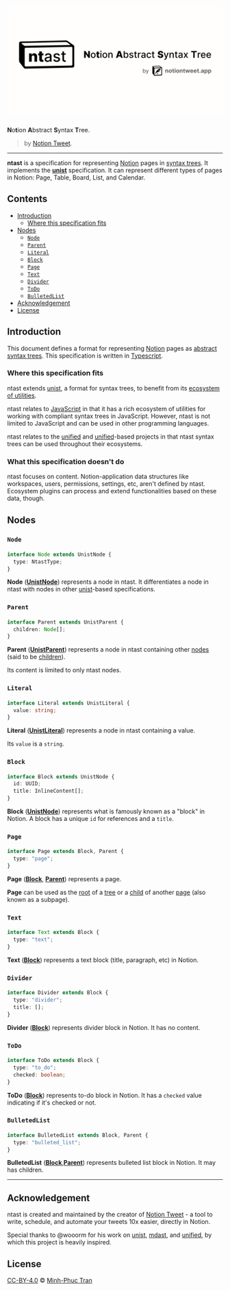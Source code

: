 # ![ntast][banner]

**N**o**t**ion **A**bstract **S**yntax **T**ree.

> by [Notion Tweet].

---

**ntast** is a specification for representing [Notion] pages in [syntax
trees][syntax-tree]. It implements the [**unist**][unist] specification. It can
represent different types of pages in Notion: Page, Table, Board, List, and
Calendar.

## Contents

- [Introduction](#introduction)
  - [Where this specification fits](#where-this-specification-fits)
- [Nodes](#nodes)
  - [`Node`](#node)
  - [`Parent`](#parent)
  - [`Literal`](#literal)
  - [`Block`](#block)
  - [`Page`](#page)
  - [`Text`](#text)
  - [`Divider`](#divider)
  - [`ToDo`](#todo)
  - [`BulletedList`](#bulletedlist)
- [Acknowledgement](#acknowledgement)
- [License](#license)

## Introduction

This document defines a format for representing [Notion] pages as [abstract
syntax trees][syntax-tree]. This specification is written in [Typescript].

### Where this specification fits

ntast extends [unist], a format for syntax trees, to benefit from its [ecosystem
of utilities][utilities].

ntast relates to [JavaScript] in that it has a rich ecosystem of utilities for
working with compliant syntax trees in JavaScript. However, ntast is not limited
to JavaScript and can be used in other programming languages.

ntast relates to the [unified] and [unified]-based projects in that ntast syntax
trees can be used throughout their ecosystems.

### What this specification doesn't do

ntast focuses on content. Notion-application data structures like workspaces,
users, permissions, settings, etc, aren't defined by ntast. Ecosystem plugins
can process and extend functionalities based on these data, though.

## Nodes

### `Node`

```ts
interface Node extends UnistNode {
  type: NtastType;
}
```

**Node** ([**UnistNode**][dfn-unist-node]) represents a node in ntast. It
differentiates a node in ntast with nodes in other [unist]-based specifications.

### `Parent`

```ts
interface Parent extends UnistParent {
  children: Node[];
}
```

**Parent** ([**UnistParent**][dfn-unist-parent]) represents a node in ntast
containing other [nodes](#node) (said to be [children][dfn-unist-child]).

Its content is limited to only ntast nodes.

### `Literal`

```ts
interface Literal extends UnistLiteral {
  value: string;
}
```

**Literal** ([**UnistLiteral**][dfn-unist-literal]) represents a node in ntast
containing a value.

Its `value` is a `string`.

### `Block`

```ts
interface Block extends UnistNode {
  id: UUID;
  title: InlineContent[];
}
```

**Block** ([**UnistNode**][dfn-unist-node]) represents what is famously known as
a "block" in Notion. A block has a unique `id` for references and a `title`.

### `Page`

```ts
interface Page extends Block, Parent {
  type: "page";
}
```

**Page** ([**Block**](#block), [**Parent**](#parent)) represents a page.

**Page** can be used as the [root][dfn-unist-root] of a [tree][dfn-unist-tree]
or a [child][dfn-unist-child] of another [page](#page) (also known as a
subpage).

### `Text`

```ts
interface Text extends Block {
  type: "text";
}
```

**Text** ([**Block**](#block)) represents a text block (title, paragraph, etc)
in Notion.

### `Divider`

```ts
interface Divider extends Block {
  type: "divider";
  title: [];
}
```

**Divider** ([**Block**](#block)) represents divider block in Notion. It has no
content.

### `ToDo`

```ts
interface ToDo extends Block {
  type: "to_do";
  checked: boolean;
}
```

**ToDo** ([**Block**](#block)) represents to-do block in Notion. It has a
`checked` value indicating if it's checked or not.

### `BulletedList`

```ts
interface BulletedList extends Block, Parent {
  type: "bulleted_list";
}
```

**BulletedList** ([**Block**](#block),[**Parent**](#block)) represents bulleted
list block in Notion. It may has children.

---

## Acknowledgement

ntast is created and maintained by the creator of [Notion Tweet] - a tool to
write, schedule, and automate your tweets 10x easier, directly in Notion.

Special thanks to @wooorm for his work on [unist], [mdast], and [unified], by
which this project is heavily inspired.

## License

[CC-BY-4.0](https://creativecommons.org/licenses/by/4.0) © [Minh-Phuc
Tran][@phuctm97]

<!-- Definitions -->

[@phuctm97]: https://twitter.com/phuctm97
[banner]: /banner.svg
[notion tweet]: https://notiontweet.app
[notion]: https://notion.so
[syntax-tree]: https://github.com/syntax-tree/unist#syntax-tree
[unist]: https://github.com/syntax-tree/unist
[webidl]: https://heycam.github.io/webidl/
[utilities]: https://github.com/syntax-tree/unist#list-of-utilities
[javascript]: https://www.ecma-international.org/ecma-262/9.0/index.html
[typescript]: https://www.typescriptlang.org
[unified]: https://github.com/unifiedjs/unified
[mdast]: https://github.com/syntax-tree/mdast
[dfn-unist-node]: https://github.com/syntax-tree/unist#node
[dfn-unist-parent]: https://github.com/syntax-tree/unist#parent
[dfn-unist-child]: https://github.com/syntax-tree/unist#child
[dfn-unist-literal]: https://github.com/syntax-tree/unist#literal
[dfn-unist-root]: https://github.com/syntax-tree/unist#root
[dfn-unist-tree]: https://github.com/syntax-tree/unist#tree
